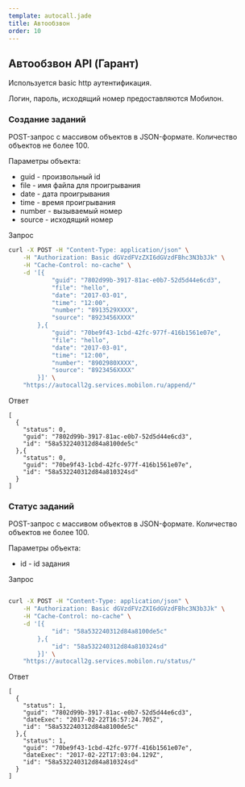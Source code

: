 ```yaml
---
template: autocall.jade
title: Автообзвон
order: 10
---
```


## Автообзвон API (Гарант)

Используется basic http аутентификация.

Логин, пароль, исходящий номер предоставляются Мобилон.


### Создание заданий

POST-запрос с массивом объектов в JSON-формате. Количество объектов не более 100.

Параметры объекта:

- guid - произвольный id
- file - имя файла для проигрывания
- date - дата проигрывания
- time - время проигрывания
- number - вызываемый номер
- source - исходящий номер

Запрос

`````sh
curl -X POST -H "Content-Type: application/json" \
    -H "Authorization: Basic dGVzdFVzZXI6dGVzdFBhc3N3b3Jk" \
    -H "Cache-Control: no-cache" \
    -d '[{
            "guid": "7802d99b-3917-81ac-e0b7-52d5d44e6cd3",
            "file": "hello",
            "date": "2017-03-01",
            "time": "12:00",
            "number": "8913529XXXX",
            "source": "8923456XXXX"
        },{
            "guid": "70be9f43-1cbd-42fc-977f-416b1561e07e",
            "file": "hello",
            "date": "2017-03-01",
            "time": "12:00",
            "number": "8902980XXXX",
            "source": "8923456XXXX"
        }]' \
    "https://autocall2g.services.mobilon.ru/append/"

`````

Ответ

`````
[
  {
    "status": 0,
    "guid": "7802d99b-3917-81ac-e0b7-52d5d44e6cd3",
    "id": "58a532240312d84a8100de5c"
  },{
    "status": 0,
    "guid": "70be9f43-1cbd-42fc-977f-416b1561e07e",
    "id": "58a532240312d84a810324sd"
  }
]

`````


### Статус заданий

POST-запрос с массивом объектов в JSON-формате. Количество объектов не более 100.

Параметры объекта:

- id - id задания

Запрос

`````sh

curl -X POST -H "Content-Type: application/json" \
    -H "Authorization: Basic dGVzdFVzZXI6dGVzdFBhc3N3b3Jk" \
    -H "Cache-Control: no-cache" \
    -d '[{
            "id": "58a532240312d84a8100de5c"
        },{
            "id": "58a532240312d84a810324sd"
        }]' \
    "https://autocall2g.services.mobilon.ru/status/"

`````

Ответ

`````
[
  {
    "status": 1,
    "guid": "7802d99b-3917-81ac-e0b7-52d5d44e6cd3",
    "dateExec": "2017-02-22T16:57:24.705Z",
    "id": "58a532240312d84a8100de5c"
  },{
    "status": 1,
    "guid": "70be9f43-1cbd-42fc-977f-416b1561e07e",
    "dateExec": "2017-02-22T17:03:04.129Z",
    "id": "58a532240312d84a810324sd"
  }
]

`````